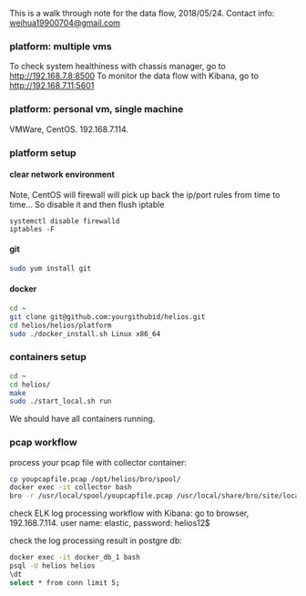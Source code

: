 This is a walk through note for the data flow, 2018/05/24. Contact info: weihua19900704@gmail.com

### platform: multiple vms

To check system healthiness with chassis manager, go to http://192.168.7.8:8500
To monitor the data flow with Kibana, go to http://192.168.7.11:5601

### platform: personal vm, single machine
VMWare, CentOS. 192.168.7.114.

### platform setup

#### clear network environment
Note, CentOS will firewall will pick up back the ip/port rules from time to time... So disable it and then flush iptable
```
systemctl disable firewalld
iptables -F
```

#### git
```bash
sudo yum install git
```

#### docker
```bash
cd ~
git clone git@github.com:yourgithubid/helios.git
cd helios/helios/platform
sudo ./docker_install.sh Linux x86_64
```

### containers setup
```bash
cd ~
cd helios/
make
sudo ./start_local.sh run
```
We should have all containers running. 

### pcap workflow
process your pcap file with collector container:
```bash
cp youpcapfile.pcap /opt/helios/bro/spool/
docker exec -it collector bash
bro -r /usr/local/spool/youpcapfile.pcap /usr/local/share/bro/site/local.bro
```

check ELK log processing workflow with Kibana: go to browser, 192.168.7.114. user name: elastic, password: helios12$

check the log processing result in postgre db:
```bash
docker exec -it docker_db_1 bash
psql -U helios helios
\dt
select * from conn limit 5;
```
